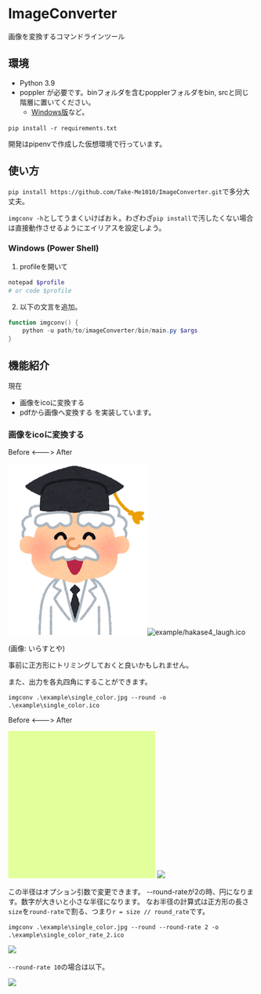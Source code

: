 # ImageConverter

画像を変換するコマンドラインツール

## 環境

- Python 3.9
- poppler が必要です。binフォルダを含むpopplerフォルダをbin, srcと同じ階層に置いてください。
  - [Windows版](https://github.com/oschwartz10612/poppler-windows)など。

`pip install -r requirements.txt`

開発はpipenvで作成した仮想環境で行っています。

## 使い方

`pip install https://github.com/Take-Me1010/ImageConverter.git`で多分大丈夫。

`imgconv -h`としてうまくいけばおｋ。わざわざ`pip install`で汚したくない場合は直接動作させるようにエイリアスを設定しよう。

### Windows (Power Shell)

1. profileを開いて

```ps1
notepad $profile
# or code $profile
```

2. 以下の文言を追加。

```ps1
function imgconv() {
    python -u path/to/imageConverter/bin/main.py $args
}
```

## 機能紹介

現在
- 画像をicoに変換する
- pdfから画像へ変換する
を実装しています。

### 画像をicoに変換する

Before <---> After

![example/hakase4_laugh.png](example/hakase4_laugh.png)![example/hakase4_laugh.ico](example/hakase4_laugh.ico)

(画像: いらすとや)

事前に正方形にトリミングしておくと良いかもしれません。


また、出力を各丸四角にすることができます。

```
imgconv .\example\single_color.jpg --round -o .\example\single_color.ico
```

Before <---> After

![](example/single_color.jpg)    ![](example/single_color.ico)

この半径はオプション引数で変更できます。
--round-rateが2の時、円になります。数字が大きいと小さな半径になります。
なお半径の計算式は正方形の長さ`size`を`round-rate`で割る、つまり`r = size // round_rate`です。

```
imgconv .\example\single_color.jpg --round --round-rate 2 -o .\example\single_color_rate_2.ico
```

![](example/single_color_rate_2.ico)

`--round-rate 10`の場合は以下。

![](example/single_color_rate_10.ico)

